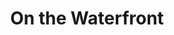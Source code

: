---
title: "On the Waterfront"
year: 1954
rating: 2.5
stars: "★★½"
rewatched: false
permalink: "on-the-waterfront"
watched_on: 2023-06-10
---